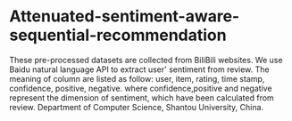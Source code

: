 # Attenuated-sentiment-aware-sequential-recommendation

These pre-processed datasets are collected from BiliBili websites.
We use Baidu natural language API to extract user' sentiment from review. 
The meaning of column are listed as follow:
user, item, rating, time stamp, confidence, positive, negative.
where confidence,positive and negative represent the dimension of sentiment, which have been calculated from review. 
Department of Computer Science, Shantou University, China.
